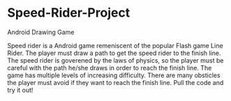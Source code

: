 Speed-Rider-Project
===================

Android Drawing Game 

Speed rider is a Android game remeniscent of the popular Flash game Line Rider. The player must draw a path to get the 
speed rider to the finish line. The speed rider is goverened by the laws of physics, so the player must be careful with 
the path he/she draws in order to reach the finish line. The game has multiple levels of increasing difficulty. There are
many obsticles the player must avoid if they want to reach the finish line. Pull the code and try it out!
